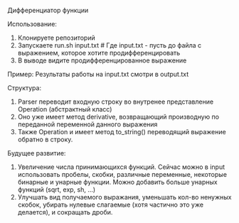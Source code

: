 Дифференциатор функции

Использование:
1) Клонируете репозиторий
2) Запускаете run.sh input.txt # Где input.txt - пусть до файла с выражением, которое хотите продифференцировать
3) В выводе видите продифференцированное выражение

Пример: Результаты работы на input.txt смотри в output.txt

Структура:
1) Parser переводит входную строку во внутренее представление Operation (абстрактный класс)
2) Оно уже имеет метод derivative, возвращающий производную по переданной переменной данного выражения
3) Также Operation и имеет метод to_string() переводящий выражение обратно в строку.

Будущее развитие:
1) Увеличение числа принимающихся функций. Сейчас можно в input использовать пробелы, скобки, различные переменные,
некоторые бинарные и унарные функции. Можно добавить больше унарных функций (sqrt, exp, sh, ...)
2) Улучшать вид получаемого выражания, уменьшать кол-во ненужных скобок, убирать нулевые слагаемые (хотя частично это
уже делается), и сокращать дроби.
